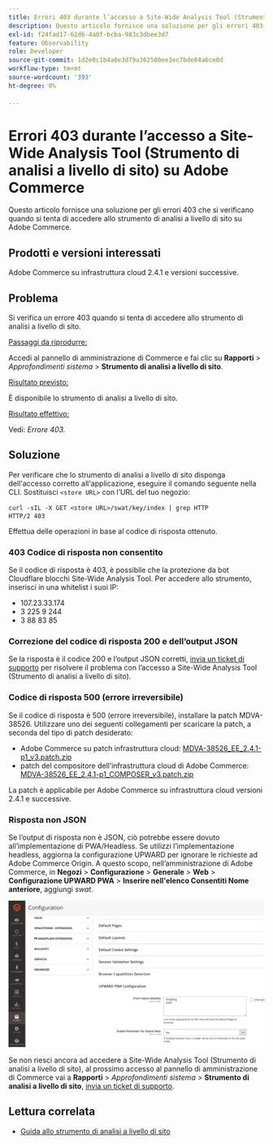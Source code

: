 ```yaml
---
title: Errori 403 durante l’accesso a Site-Wide Analysis Tool (Strumento di analisi a livello di sito) su Adobe Commerce
description: Questo articolo fornisce una soluzione per gli errori 403 che si verificano quando si tenta di accedere allo strumento di analisi a livello di sito su Adobe Commerce.
exl-id: f24fad17-62d6-4a0f-bcba-983c3dbee3d7
feature: Observability
role: Developer
source-git-commit: 1d2e0c1b4a8e3d79a362500ee3ec7bde84a6ce0d
workflow-type: tm+mt
source-wordcount: '393'
ht-degree: 0%

---
```


# Errori 403 durante l’accesso a Site-Wide Analysis Tool (Strumento di analisi a livello di sito) su Adobe Commerce

Questo articolo fornisce una soluzione per gli errori 403 che si verificano quando si tenta di accedere allo strumento di analisi a livello di sito su Adobe Commerce.

## Prodotti e versioni interessati

Adobe Commerce su infrastruttura cloud 2.4.1 e versioni successive.

## Problema

Si verifica un errore 403 quando si tenta di accedere allo strumento di analisi a livello di sito.

<u>Passaggi da riprodurre:</u>

Accedi al pannello di amministrazione di Commerce e fai clic su **Rapporti** > *Approfondimenti sistema* > **Strumento di analisi a livello di sito**.

<u>Risultato previsto:</u>

È disponibile lo strumento di analisi a livello di sito.

<u>Risultato effettivo:</u>

Vedi: *Errore 403.*


## Soluzione

Per verificare che lo strumento di analisi a livello di sito disponga dell&#39;accesso corretto all&#39;applicazione, eseguire il comando seguente nella CLI. Sostituisci `<store URL>` con l’URL del tuo negozio:

```cURL
curl -sIL -X GET <store URL>/swat/key/index | grep HTTP
HTTP/2 403
```

Effettua delle operazioni in base al codice di risposta ottenuto.

### 403 Codice di risposta non consentito

Se il codice di risposta è 403, è possibile che la protezione da bot Cloudflare blocchi Site-Wide Analysis Tool. Per accedere allo strumento, inserisci in una whitelist i suoi IP:

* 107.23.33.174
* 3 225 9 244
* 3 88 83 85

### Correzione del codice di risposta 200 e dell’output JSON

Se la risposta è il codice 200 e l’output JSON corretti, [invia un ticket di supporto](/help/help-center-guide/help-center/magento-help-center-user-guide.md#submit-ticket) per risolvere il problema con l’accesso a Site-Wide Analysis Tool (Strumento di analisi a livello di sito).


### Codice di risposta 500 (errore irreversibile)

Se il codice di risposta è 500 (errore irreversibile), installare la patch MDVA-38526. Utilizzare uno dei seguenti collegamenti per scaricare la patch, a seconda del tipo di patch desiderato:

* Adobe Commerce su patch infrastruttura cloud: [MDVA-38526_EE_2.4.1-p1_v3.patch.zip](assets/MDVA-38526_EE_2.4.1-p1_v3.patch.zip)
* patch del compositore dell’infrastruttura cloud di Adobe Commerce: [MDVA-38526_EE_2.4.1-p1_COMPOSER_v3.patch.zip](assets/MDVA-38526_EE_2.4.1-p1_COMPOSER_v3.patch.zip)

La patch è applicabile per Adobe Commerce su infrastruttura cloud versioni 2.4.1 e successive.

### Risposta non JSON

Se l’output di risposta non è JSON, ciò potrebbe essere dovuto all’implementazione di PWA/Headless. Se utilizzi l’implementazione headless, aggiorna la configurazione UPWARD per ignorare le richieste ad Adobe Commerce Origin. A questo scopo, nell’amministrazione di Adobe Commerce, in **Negozi** > **Configurazione** > **Generale** > **Web** > **Configurazione UPWARD PWA** > **Inserire nell&#39;elenco Consentiti Nome anteriore**, aggiungi *swat*.

![Configurazione_upward](assets/upward_pwa.png)

Se non riesci ancora ad accedere a Site-Wide Analysis Tool (Strumento di analisi a livello di sito), al prossimo accesso al pannello di amministrazione di Commerce vai a **Rapporti** > *Approfondimenti sistema* > **Strumento di analisi a livello di sito**, [invia un ticket di supporto](/help/help-center-guide/help-center/magento-help-center-user-guide.md#submit-ticket).

## Lettura correlata

* [Guida allo strumento di analisi a livello di sito](https://experienceleague.adobe.com/docs/commerce-operations/tools/site-wide-analysis-tool/intro.html)
